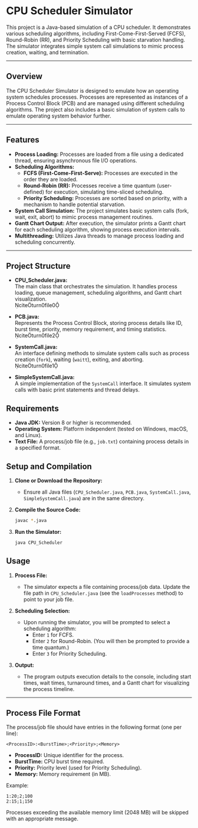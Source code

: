 # CPU Scheduler Simulator

This project is a Java-based simulation of a CPU scheduler. It demonstrates various scheduling algorithms, including First-Come-First-Served (FCFS), Round-Robin (RR), and Priority Scheduling with basic starvation handling. The simulator integrates simple system call simulations to mimic process creation, waiting, and termination.

---

## Overview

The CPU Scheduler Simulator is designed to emulate how an operating system schedules processes. Processes are represented as instances of a Process Control Block (PCB) and are managed using different scheduling algorithms. The project also includes a basic simulation of system calls to emulate operating system behavior further.

---

## Features

- **Process Loading:** Processes are loaded from a file using a dedicated thread, ensuring asynchronous file I/O operations.
- **Scheduling Algorithms:**  
  - **FCFS (First-Come-First-Serve):** Processes are executed in the order they are loaded.
  - **Round-Robin (RR):** Processes receive a time quantum (user-defined) for execution, simulating time-sliced scheduling.
  - **Priority Scheduling:** Processes are sorted based on priority, with a mechanism to handle potential starvation.
- **System Call Simulation:** The project simulates basic system calls (fork, wait, exit, abort) to mimic process management routines.
- **Gantt Chart Output:** After execution, the simulator prints a Gantt chart for each scheduling algorithm, showing process execution intervals.
- **Multithreading:** Utilizes Java threads to manage process loading and scheduling concurrently.

---

## Project Structure

- **CPU_Scheduler.java:**  
  The main class that orchestrates the simulation. It handles process loading, queue management, scheduling algorithms, and Gantt chart visualization.  
  citeturn0file0

- **PCB.java:**  
  Represents the Process Control Block, storing process details like ID, burst time, priority, memory requirement, and timing statistics.  
  citeturn0file2

- **SystemCall.java:**  
  An interface defining methods to simulate system calls such as process creation (`fork`), waiting (`waitt`), exiting, and aborting.  
  citeturn0file1

- **SimpleSystemCall.java:**  
  A simple implementation of the `SystemCall` interface. It simulates system calls with basic print statements and thread delays.  



## Requirements

- **Java JDK:** Version 8 or higher is recommended.
- **Operating System:** Platform independent (tested on Windows, macOS, and Linux).
- **Text File:** A process/job file (e.g., `job.txt`) containing process details in a specified format.


## Setup and Compilation

1. **Clone or Download the Repository:**
   - Ensure all Java files (`CPU_Scheduler.java`, `PCB.java`, `SystemCall.java`, `SimpleSystemCall.java`) are in the same directory.

2. **Compile the Source Code:**
   ```bash
   javac *.java
   ```

3. **Run the Simulator:**
   ```bash
   java CPU_Scheduler
   ```



## Usage

1. **Process File:**
   - The simulator expects a file containing process/job data. Update the file path in `CPU_Scheduler.java` (see the `loadProcesses` method) to point to your job file.

2. **Scheduling Selection:**
   - Upon running the simulator, you will be prompted to select a scheduling algorithm:
     - Enter `1` for FCFS.
     - Enter `2` for Round-Robin. (You will then be prompted to provide a time quantum.)
     - Enter `3` for Priority Scheduling.
     
3. **Output:**
   - The program outputs execution details to the console, including start times, wait times, turnaround times, and a Gantt chart for visualizing the process timeline.

---

## Process File Format

The process/job file should have entries in the following format (one per line):

```
<ProcessID>:<BurstTime>;<Priority>;<Memory>
```

- **ProcessID:** Unique identifier for the process.
- **BurstTime:** CPU burst time required.
- **Priority:** Priority level (used for Priority Scheduling).
- **Memory:** Memory requirement (in MB).

Example:
```
1:20;2;100
2:15;1;150
```


Processes exceeding the available memory limit (2048 MB) will be skipped with an appropriate message.

